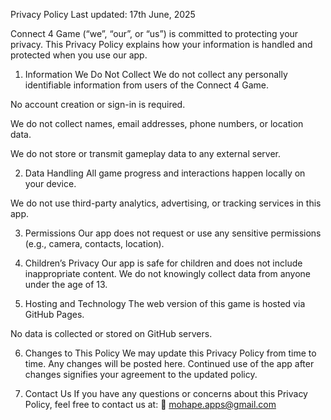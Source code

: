 Privacy Policy
Last updated: 17th June, 2025

Connect 4 Game (“we”, “our”, or “us”) is committed to protecting your privacy. This Privacy Policy explains how your information is handled and protected when you use our app.

1. Information We Do Not Collect
We do not collect any personally identifiable information from users of the Connect 4 Game.

No account creation or sign-in is required.

We do not collect names, email addresses, phone numbers, or location data.

We do not store or transmit gameplay data to any external server.

2. Data Handling
All game progress and interactions happen locally on your device.

We do not use third-party analytics, advertising, or tracking services in this app.

3. Permissions
Our app does not request or use any sensitive permissions (e.g., camera, contacts, location).

4. Children’s Privacy
Our app is safe for children and does not include inappropriate content. We do not knowingly collect data from anyone under the age of 13.

5. Hosting and Technology
The web version of this game is hosted via GitHub Pages.

No data is collected or stored on GitHub servers.

6. Changes to This Policy
We may update this Privacy Policy from time to time. Any changes will be posted here. Continued use of the app after changes signifies your agreement to the updated policy.

7. Contact Us
If you have any questions or concerns about this Privacy Policy, feel free to contact us at:
📧 mohape.apps@gmail.com

